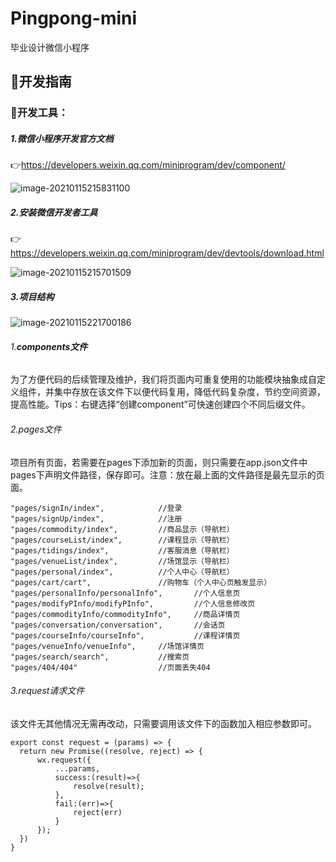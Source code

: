 # Pingpong-mini
毕业设计微信小程序
## :dizzy:**开发指南**

### :runner:开发工具：

##### 1.**微信小程序开发官方文档**

:point_right:https://developers.weixin.qq.com/miniprogram/dev/component/

![image-20210115215831100](C:\Users\transient\AppData\Roaming\Typora\typora-user-images\image-20210115215831100.png)

##### 2.**安装微信开发者工具**

:point_right:https://developers.weixin.qq.com/miniprogram/dev/devtools/download.html

![image-20210115215701509](C:\Users\transient\AppData\Roaming\Typora\typora-user-images\image-20210115215701509.png)

##### 3.**项目结构**

![image-20210115221700186](C:\Users\transient\AppData\Roaming\Typora\typora-user-images\image-20210115221700186.png)

###### 1.**components文件**

​        为了方便代码的后续管理及维护，我们将页面内可重复使用的功能模块抽象成自定义组件，并集中存放在该文件下以便代码复用，降低代码复杂度，节约空间资源，提高性能。Tips：右键选择“创建component”可快速创建四个不同后缀文件。



###### 2.pages文件

​        项目所有页面，若需要在pages下添加新的页面，则只需要在app.json文件中pages下声明文件路径，保存即可。注意：放在最上面的文件路径是最先显示的页面。

```
"pages/signIn/index",            //登录
"pages/signUp/index",            //注册
"pages/commodity/index",         //商品显示（导航栏）
"pages/courseList/index",        //课程显示（导航栏）
"pages/tidings/index",           //客服消息（导航栏）
"pages/venueList/index",         //场馆显示（导航栏）
"pages/personal/index",          //个人中心（导航栏）
"pages/cart/cart",               //购物车（个人中心页触发显示）
"pages/personalInfo/personalInfo",       //个人信息页
"pages/modifyPInfo/modifyPInfo",         //个人信息修改页
"pages/commodityInfo/commodityInfo",     //商品详情页
"pages/conversation/conversation",       //会话页
"pages/courseInfo/courseInfo",           //课程详情页
"pages/venueInfo/venueInfo",     //场馆详情页
"pages/search/search",           //搜索页
"pages/404/404"                  //页面丢失404
```

###### 3.request请求文件

该文件无其他情况无需再改动，只需要调用该文件下的函数加入相应参数即可。

```
export const request = (params) => {
  return new Promise((resolve, reject) => {
      wx.request({
          ...params,
          success:(result)=>{
              resolve(result);
          },
          fail:(err)=>{
              reject(err)
          }
      });
  })
}
```

